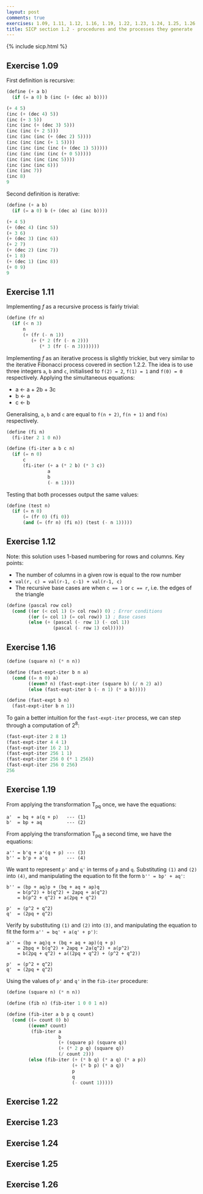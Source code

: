 ```yaml
---
layout: post
comments: true
exercises: 1.09, 1.11, 1.12, 1.16, 1.19, 1.22, 1.23, 1.24, 1.25, 1.26
title: SICP section 1.2 - procedures and the processes they generate
---
```


{% include sicp.html %}

## Exercise 1.09
First definition is recursive:

```scheme
(define (+ a b)
  (if (= a 0) b (inc (+ (dec a) b))))

(+ 4 5)
(inc (+ (dec 4) 5))
(inc (+ 3 5))
(inc (inc (+ (dec 3) 5)))
(inc (inc (+ 2 5)))
(inc (inc (inc (+ (dec 2) 5))))
(inc (inc (inc (+ 1 5))))
(inc (inc (inc (inc (+ (dec 1) 5)))))
(inc (inc (inc (inc (+ 0 5)))))
(inc (inc (inc (inc 5))))
(inc (inc (inc 6)))
(inc (inc 7))
(inc 8)
9
```

Second definition is iterative:

```scheme
(define (+ a b)
  (if (= a 0) b (+ (dec a) (inc b))))

(+ 4 5)
(+ (dec 4) (inc 5))
(+ 3 6)
(+ (dec 3) (inc 6))
(+ 2 7)
(+ (dec 2) (inc 7))
(+ 1 8)
(+ (dec 1) (inc 8))
(+ 0 9)
9
```

## Exercise 1.11
Implementing *f* as a recursive process is fairly trivial:

```scheme
(define (fr n)
  (if (< n 3)
      n
      (+ (fr (- n 1))
         (+ (* 2 (fr (- n 2)))
            (* 3 (fr (- n 3)))))))
```

Implementing *f* as an iterative process is slightly trickier, but very similar to the iterative Fibonacci process covered in section 1.2.2. The idea is to use three integers `a`, `b` and `c`, initialised to `f(2) = 2`, `f(1) = 1` and `f(0) = 0` respectively. Applying the simultaneous equations:

* a <- a + 2b + 3c
* b <- a
* c <- b

Generalising, `a`, `b` and `c` are equal to `f(n + 2)`, `f(n + 1)` and `f(n)` respectively.

```scheme
(define (fi n)
  (fi-iter 2 1 0 n))

(define (fi-iter a b c n)
  (if (= n 0)
      c
      (fi-iter (+ a (* 2 b) (* 3 c))
               a
               b
               (- n 1))))
```

Testing that both processes output the same values:

```scheme
(define (test n)
  (if (= n 0)
      (= (fr 0) (fi 0))
      (and (= (fr n) (fi n)) (test (- n 1)))))
```

## Exercise 1.12
Note: this solution uses 1-based numbering for rows and columns. Key points:

* The number of columns in a given row is equal to the row number
* `val(r, c) = val(r-1, c-1) + val(r-1, c)`
* The recursive base cases are when `c == 1` or `c == r`, i.e. the edges of the triangle

```scheme
(define (pascal row col)
  (cond ((or (< col 1) (> col row)) 0) ; Error conditions
        ((or (= col 1) (= col row)) 1) ; Base cases
        (else (+ (pascal (- row 1) (- col 1))
                 (pascal (- row 1) col)))))
```

## Exercise 1.16
```scheme
(define (square n) (* n n))

(define (fast-expt-iter b n a)
  (cond ((= n 0) a)
        ((even? n) (fast-expt-iter (square b) (/ n 2) a))
        (else (fast-expt-iter b (- n 1) (* a b)))))

(define (fast-expt b n)
  (fast-expt-iter b n 1))
```

To gain a better intuition for the `fast-expt-iter` process, we can step through a computation of 2<sup>8</sup>:

```scheme
(fast-expt-iter 2 8 1)
(fast-expt-iter 4 4 1)
(fast-expt-iter 16 2 1)
(fast-expt-iter 256 1 1)
(fast-expt-iter 256 0 (* 1 256))
(fast-expt-iter 256 0 256)
256
```

## Exercise 1.19
From applying the transformation T<sub>pq</sub> once, we have the equations:

```
a'  = bq + a(q + p)   --- (1)
b'  = bp + aq         --- (2)
```

From applying the transformation T<sub>pq</sub> a second time, we have the equations:
```
a'' = b'q + a'(q + p) --- (3)
b'' = b'p + a'q       --- (4)
```

We want to represent `p'` and `q'` in terms of `p` and `q`. Substituting `(1)` and `(2)` into `(4)`, and manipulating the equation to fit the form `b'' = bp' + aq'`:

```
b'' = (bp + aq)p + (bq + aq + ap)q
    = b(p^2) + b(q^2) + 2apq + a(q^2)
    = b(p^2 + q^2) + a(2pq + q^2)

p'  = (p^2 + q^2)
q'  = (2pq + q^2)
```

Verify by substituting `(1)` and `(2)` into `(3)`, and manipulating the equation to fit the form `a'' = bq' + a(q' + p')`:

```
a'' = (bp + aq)q + (bq + aq + ap)(q + p)
    = 2bpq + b(q^2) + 2apq + 2a(q^2) + a(p^2)
    = b(2pq + q^2) + a((2pq + q^2) + (p^2 + q^2))

p'  = (p^2 + q^2)
q'  = (2pq + q^2)
```

Using the values of `p'` and `q'` in the `fib-iter` procedure:

```scheme
(define (square n) (* n n))

(define (fib n) (fib-iter 1 0 0 1 n))

(define (fib-iter a b p q count)
  (cond ((= count 0) b)
        ((even? count)
         (fib-iter a
                   b
                   (+ (square p) (square q))
                   (+ (* 2 p q) (square q))
                   (/ count 2)))
        (else (fib-iter (+ (* b q) (* a q) (* a p))
                        (+ (* b p) (* a q))
                        p
                        q
                        (- count 1)))))
```

## Exercise 1.22

## Exercise 1.23

## Exercise 1.24

## Exercise 1.25

## Exercise 1.26

